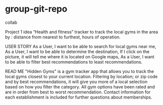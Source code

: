 # group-git-repo
collab

Project 1 idea
“Health and fitness” tracker to track the local gyms in the area by : distance from nearest to furthest, hours of operation.

USER STORY
As a User, I want to be able to search for local gyms near me,
As a User, I want to be able to determine the destination, 
If I click on the picture, it will tell me where it is located on Google maps,
As a User, I want to be able to filter best recommendations to least recommendations.

READ ME
"Hidden Gyms" is a gym tracker app that allows you to track the local gyms closest to your current location. Filtering by location; or zip code and by best recommendations, it will give you more of a local selection based on how you filter the category. All gym options have been rated and are in order from best to worst recommendation. Contact information for each establishment is included for further questions about memberships.